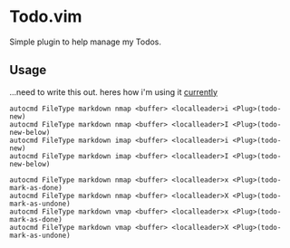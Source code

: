 # Todo.vim

Simple plugin to help manage my Todos.

## Usage

...need to write this out. heres how i'm using it [currently](https://github.com/robhurring/dotvim/blob/master/vimrc)

```viml
autocmd FileType markdown nmap <buffer> <localleader>i <Plug>(todo-new)
autocmd FileType markdown nmap <buffer> <localleader>I <Plug>(todo-new-below)
autocmd FileType markdown imap <buffer> <localleader>i <Plug>(todo-new)
autocmd FileType markdown imap <buffer> <localleader>I <Plug>(todo-new-below)

autocmd FileType markdown nmap <buffer> <localleader>x <Plug>(todo-mark-as-done)
autocmd FileType markdown nmap <buffer> <localleader>X <Plug>(todo-mark-as-undone)
autocmd FileType markdown vmap <buffer> <localleader>x <Plug>(todo-mark-as-done)
autocmd FileType markdown vmap <buffer> <localleader>X <Plug>(todo-mark-as-undone)
```
